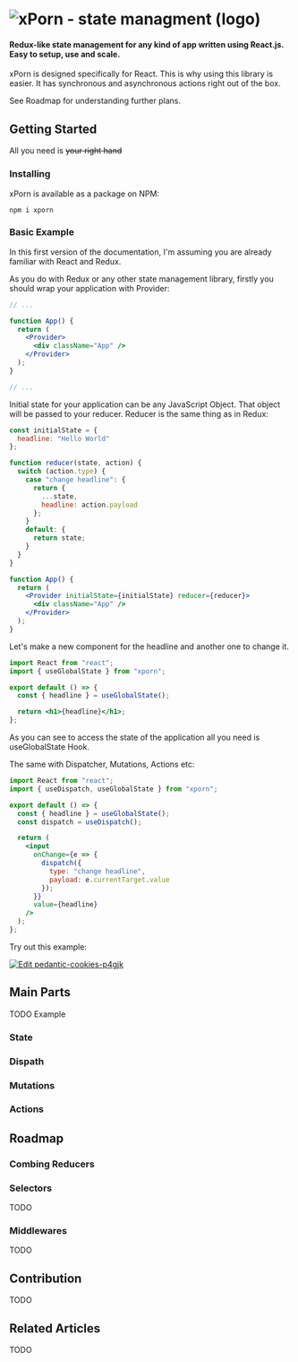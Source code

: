 # ![xPorn - state managment (logo)](https://github.com/xmars-open-source/xporn/blob/master/logo_black.png)

#### Redux-like state management for any kind of app written using React.js. Easy to setup, use and scale.

xPorn is designed specifically for React. This is why using this library is easier. It has synchronous and asynchronous actions right out of the box.

See Roadmap for understanding further plans.

## Getting Started
All you need is ~~your right hand~~

### Installing
xPorn is available as a package on NPM:
```
npm i xporn
```

### Basic Example
In this first version of the documentation, I'm assuming you are already familiar with React and Redux.

As you do with Redux or any other state management library, firstly you should wrap your application with Provider:

```jsx
// ...

function App() {
  return (
    <Provider>
      <div className="App" />
    </Provider>
  );
}

// ...
```
Initial state for your application can be any JavaScript Object. That object will be passed to your reducer. Reducer is the same thing as in Redux:

```jsx
const initialState = {
  headline: "Hello World"
};

function reducer(state, action) {
  switch (action.type) {
    case "change headline": {
      return {
        ...state,
        headline: action.payload
      };
    }
    default: {
      return state;
    }
  }
}

function App() {
  return (
    <Provider initialState={initialState} reducer={reducer}>
      <div className="App" />
    </Provider>
  );
}
```

Let's make a new component for the headline and another one to change it.

```jsx
import React from "react";
import { useGlobalState } from "xporn";

export default () => {
  const { headline } = useGlobalState();

  return <h1>{headline}</h1>;
};
```

As you can see to access the state of the application all you need is useGlobalState Hook.

The same with Dispatcher, Mutations, Actions etc:

```jsx
import React from "react";
import { useDispatch, useGlobalState } from "xporn";

export default () => {
  const { headline } = useGlobalState();
  const dispatch = useDispatch();

  return (
    <input
      onChange={e => {
        dispatch({
          type: "change headline",
          payload: e.currentTarget.value
        });
      }}
      value={headline}
    />
  );
};
```

Try out this example: 

[![Edit pedantic-cookies-p4gjk](https://codesandbox.io/static/img/play-codesandbox.svg)](https://codesandbox.io/s/pedantic-cookies-p4gjk?fontsize=14)

## Main Parts
TODO Example

### State
### Dispath
### Mutations
### Actions

## Roadmap
### Combing Reducers
### Selectors
TODO
### Middlewares
TODO

## Contribution
TODO

## Related Articles
TODO
